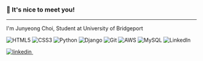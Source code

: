 ### 👀 It's nice to meet you!
---

I'm Junyeong Choi, Student at University of Bridgeport 




![HTML5](https://img.shields.io/badge/-HTML5-F05032?style=for-the-badge&logo=html5&logoColor=ffffff)
![CSS3](https://img.shields.io/badge/css3-%231572B6.svg?style=for-the-badge&logo=css3&logoColor=white)
![Python](https://img.shields.io/badge/python-3670A0?style=for-the-badge&logo=python&logoColor=ffdd54)
![Django](https://img.shields.io/badge/django-%23092E20.svg?style=for-the-badge&logo=django&logoColor=white)
![Git](https://img.shields.io/badge/git-%23F05033.svg?style=for-the-badge&logo=git&logoColor=white)
![AWS](https://img.shields.io/badge/AWS-%23FF9900.svg?style=for-the-badge&logo=amazon-aws&logoColor=white)
![MySQL](https://img.shields.io/badge/mysql-%23316192.svg?style=for-the-badge&logo=mysql&logoColor=white)
![LinkedIn](https://img.shields.io/badge/linkedin-%230077B5.svg?style=for-the-badge&logo=linkedin&logoColor=white&src=https://www.linkedin.com/in/junyeong-choi-357164207/)


<a href="https://www.linkedin.com/in/junyeong-choi-357164207/" rel="nofollow noreferrer">
  <img src="https://img.shields.io/badge/linkedin-%230077B5.svg?style=for-the-badge&logo=linkedin&logoColor=white&src=https://www.linkedin.com/in/junyeong-choi-357164207/" alt="linkedin">
</a> &nbsp; 
